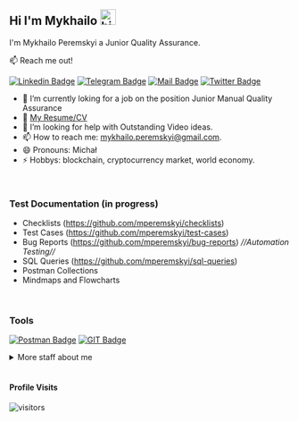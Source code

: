 ## Hi I'm Mykhailo <img src="https://user-images.githubusercontent.com/1303154/88677602-1635ba80-d120-11ea-84d8-d263ba5fc3c0.gif" width="28px" height="28px" alt="hi">

I'm Mykhailo Peremskyi a Junior Quality Assurance.

:mailbox: Reach me out!

[![Linkedin Badge](https://img.shields.io/badge/-Mykhailo-0e76a8?style=flat&labelColor=0e76a8&logo=linkedin&logoColor=white)](https://www.linkedin.com/in/mykhailo-peremskyi/) [![Telegram Badge](https://img.shields.io/badge/-@peremm-1ca0f1?style=flat&labelColor=1ca0f1&logo=telegram&logoColor=white&link)](https://t.me/peremm) [![Mail Badge](https://img.shields.io/badge/-michal.peremskyi-c0392b?style=flat&labelColor=c0392b&logo=gmail&logoColor=white)](mailto:michal.peremskyi@gmail.com) [![Twitter Badge](https://img.shields.io/badge/-@mperemm-1ca0f1?style=flat&labelColor=1ca0f1&logo=twitter&logoColor=white&link=https://twitter.com/Ipenywis)](https://twitter.com/mperemm) 

<!-- TODO: Add last video link -->

- 🔭 I’m currently loking for a job on the position Junior Manual Quality Assurance
- :paperclip: [My Resume/CV](#)
- 🤔 I’m looking for help with Outstanding Video ideas.
- 📫 How to reach me: mykhailo.peremskyi@gmail.com.
- 😄 Pronouns: Michał 
- ⚡ Hobbys: blockchain, cryptocurrency market, world economy.

</br>

### Test Documentation (in progress)

* Checklists (https://github.com/mperemskyi/checklists)
* Test Cases (https://github.com/mperemskyi/test-cases)
* Bug Reports (https://github.com/mperemskyi/bug-reports)
  *//Automation Testing//*
* SQL Queries (https://github.com/mperemskyi/sql-queries)
* Postman Collections
* Mindmaps and Flowcharts

</br>

### Tools

<!-- TODO: Make technologies links takes you to repositories -->

[![Postman Badge](https://img.shields.io/badge/-Postman-EF5B25?style=for-the-badge&labelColor=black&logo=postman&logoColor=EF5B25)](#) [![GIT Badge](https://img.shields.io/badge/-Git-FE5000?style=for-the-badge&labelColor=black&logo=git&logoColor=F1502F)](#)

<details>

<summary> More staff about me</summary>



</details>


</br>

#### Profile Visits 

![visitors](https://visitor-badge.glitch.me/badge?page_id=mperemskyi.mperemskyi)

